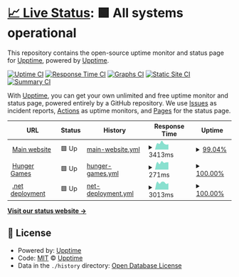 # [📈 Live Status](https://upptime.github.io/upptime): <!--live status--> **🟩 All systems operational**

This repository contains the open-source uptime monitor and status page for [Upptime](https://upptime.js.org), powered by [Upptime](https://github.com/upptime/upptime).

[![Uptime CI](https://github.com/VaiTon/openfoodfacts-upptime/workflows/Uptime%20CI/badge.svg)](https://github.com/VaiTon/openfoodfacts-upptime/actions?query=workflow%3A%22Uptime+CI%22)
[![Response Time CI](https://github.com/VaiTon/openfoodfacts-upptime/workflows/Response%20Time%20CI/badge.svg)](https://github.com/VaiTon/openfoodfacts-upptime/actions?query=workflow%3A%22Response+Time+CI%22)
[![Graphs CI](https://github.com/VaiTon/openfoodfacts-upptime/workflows/Graphs%20CI/badge.svg)](https://github.com/VaiTon/openfoodfacts-upptime/actions?query=workflow%3A%22Graphs+CI%22)
[![Static Site CI](https://github.com/VaiTon/openfoodfacts-upptime/workflows/Static%20Site%20CI/badge.svg)](https://github.com/VaiTon/openfoodfacts-upptime/actions?query=workflow%3A%22Static+Site+CI%22)
[![Summary CI](https://github.com/VaiTon/openfoodfacts-upptime/workflows/Summary%20CI/badge.svg)](https://github.com/VaiTon/openfoodfacts-upptime/actions?query=workflow%3A%22Summary+CI%22)

With [Upptime](https://upptime.js.org), you can get your own unlimited and free uptime monitor and status page, powered entirely by a GitHub repository. We use [Issues](https://github.com/upptime/upptime/issues) as incident reports, [Actions](https://github.com/VaiTon/openfoodfacts-upptime/actions) as uptime monitors, and [Pages](https://upptime.github.io/upptime) for the status page.

<!--start: status pages-->
<!-- This summary is generated by Upptime (https://github.com/upptime/upptime) -->
<!-- Do not edit this manually, your changes will be overwritten -->
<!-- prettier-ignore -->
| URL | Status | History | Response Time | Uptime |
| --- | ------ | ------- | ------------- | ------ |
| <img alt="" src="https://icons.duckduckgo.com/ip3/world.openfoodfacts.org.ico" height="13"> [Main website](https://world.openfoodfacts.org) | 🟩 Up | [main-website.yml](https://github.com/VaiTon/openfoodfacts-upptime/commits/HEAD/history/main-website.yml) | <details><summary><img alt="Response time graph" src="./graphs/main-website/response-time-week.png" height="20"> 3413ms</summary><br><a href="https://VaiTon.github.io/openfoodfacts-upptime/history/main-website"><img alt="Response time 3413" src="https://img.shields.io/endpoint?url=https%3A%2F%2Fraw.githubusercontent.com%2FVaiTon%2Fopenfoodfacts-upptime%2FHEAD%2Fapi%2Fmain-website%2Fresponse-time.json"></a><br><a href="https://VaiTon.github.io/openfoodfacts-upptime/history/main-website"><img alt="24-hour response time 3493" src="https://img.shields.io/endpoint?url=https%3A%2F%2Fraw.githubusercontent.com%2FVaiTon%2Fopenfoodfacts-upptime%2FHEAD%2Fapi%2Fmain-website%2Fresponse-time-day.json"></a><br><a href="https://VaiTon.github.io/openfoodfacts-upptime/history/main-website"><img alt="7-day response time 3413" src="https://img.shields.io/endpoint?url=https%3A%2F%2Fraw.githubusercontent.com%2FVaiTon%2Fopenfoodfacts-upptime%2FHEAD%2Fapi%2Fmain-website%2Fresponse-time-week.json"></a><br><a href="https://VaiTon.github.io/openfoodfacts-upptime/history/main-website"><img alt="30-day response time 3413" src="https://img.shields.io/endpoint?url=https%3A%2F%2Fraw.githubusercontent.com%2FVaiTon%2Fopenfoodfacts-upptime%2FHEAD%2Fapi%2Fmain-website%2Fresponse-time-month.json"></a><br><a href="https://VaiTon.github.io/openfoodfacts-upptime/history/main-website"><img alt="1-year response time 3413" src="https://img.shields.io/endpoint?url=https%3A%2F%2Fraw.githubusercontent.com%2FVaiTon%2Fopenfoodfacts-upptime%2FHEAD%2Fapi%2Fmain-website%2Fresponse-time-year.json"></a></details> | <details><summary><a href="https://VaiTon.github.io/openfoodfacts-upptime/history/main-website">99.04%</a></summary><a href="https://VaiTon.github.io/openfoodfacts-upptime/history/main-website"><img alt="All-time uptime 99.04%" src="https://img.shields.io/endpoint?url=https%3A%2F%2Fraw.githubusercontent.com%2FVaiTon%2Fopenfoodfacts-upptime%2FHEAD%2Fapi%2Fmain-website%2Fuptime.json"></a><br><a href="https://VaiTon.github.io/openfoodfacts-upptime/history/main-website"><img alt="24-hour uptime 95.72%" src="https://img.shields.io/endpoint?url=https%3A%2F%2Fraw.githubusercontent.com%2FVaiTon%2Fopenfoodfacts-upptime%2FHEAD%2Fapi%2Fmain-website%2Fuptime-day.json"></a><br><a href="https://VaiTon.github.io/openfoodfacts-upptime/history/main-website"><img alt="7-day uptime 99.04%" src="https://img.shields.io/endpoint?url=https%3A%2F%2Fraw.githubusercontent.com%2FVaiTon%2Fopenfoodfacts-upptime%2FHEAD%2Fapi%2Fmain-website%2Fuptime-week.json"></a><br><a href="https://VaiTon.github.io/openfoodfacts-upptime/history/main-website"><img alt="30-day uptime 99.04%" src="https://img.shields.io/endpoint?url=https%3A%2F%2Fraw.githubusercontent.com%2FVaiTon%2Fopenfoodfacts-upptime%2FHEAD%2Fapi%2Fmain-website%2Fuptime-month.json"></a><br><a href="https://VaiTon.github.io/openfoodfacts-upptime/history/main-website"><img alt="1-year uptime 99.04%" src="https://img.shields.io/endpoint?url=https%3A%2F%2Fraw.githubusercontent.com%2FVaiTon%2Fopenfoodfacts-upptime%2FHEAD%2Fapi%2Fmain-website%2Fuptime-year.json"></a></details>
| <img alt="" src="https://icons.duckduckgo.com/ip3/hunger.openfoodfacts.org.ico" height="13"> [Hunger Games](https://hunger.openfoodfacts.org/) | 🟩 Up | [hunger-games.yml](https://github.com/VaiTon/openfoodfacts-upptime/commits/HEAD/history/hunger-games.yml) | <details><summary><img alt="Response time graph" src="./graphs/hunger-games/response-time-week.png" height="20"> 271ms</summary><br><a href="https://VaiTon.github.io/openfoodfacts-upptime/history/hunger-games"><img alt="Response time 271" src="https://img.shields.io/endpoint?url=https%3A%2F%2Fraw.githubusercontent.com%2FVaiTon%2Fopenfoodfacts-upptime%2FHEAD%2Fapi%2Fhunger-games%2Fresponse-time.json"></a><br><a href="https://VaiTon.github.io/openfoodfacts-upptime/history/hunger-games"><img alt="24-hour response time 247" src="https://img.shields.io/endpoint?url=https%3A%2F%2Fraw.githubusercontent.com%2FVaiTon%2Fopenfoodfacts-upptime%2FHEAD%2Fapi%2Fhunger-games%2Fresponse-time-day.json"></a><br><a href="https://VaiTon.github.io/openfoodfacts-upptime/history/hunger-games"><img alt="7-day response time 271" src="https://img.shields.io/endpoint?url=https%3A%2F%2Fraw.githubusercontent.com%2FVaiTon%2Fopenfoodfacts-upptime%2FHEAD%2Fapi%2Fhunger-games%2Fresponse-time-week.json"></a><br><a href="https://VaiTon.github.io/openfoodfacts-upptime/history/hunger-games"><img alt="30-day response time 271" src="https://img.shields.io/endpoint?url=https%3A%2F%2Fraw.githubusercontent.com%2FVaiTon%2Fopenfoodfacts-upptime%2FHEAD%2Fapi%2Fhunger-games%2Fresponse-time-month.json"></a><br><a href="https://VaiTon.github.io/openfoodfacts-upptime/history/hunger-games"><img alt="1-year response time 271" src="https://img.shields.io/endpoint?url=https%3A%2F%2Fraw.githubusercontent.com%2FVaiTon%2Fopenfoodfacts-upptime%2FHEAD%2Fapi%2Fhunger-games%2Fresponse-time-year.json"></a></details> | <details><summary><a href="https://VaiTon.github.io/openfoodfacts-upptime/history/hunger-games">100.00%</a></summary><a href="https://VaiTon.github.io/openfoodfacts-upptime/history/hunger-games"><img alt="All-time uptime 100.00%" src="https://img.shields.io/endpoint?url=https%3A%2F%2Fraw.githubusercontent.com%2FVaiTon%2Fopenfoodfacts-upptime%2FHEAD%2Fapi%2Fhunger-games%2Fuptime.json"></a><br><a href="https://VaiTon.github.io/openfoodfacts-upptime/history/hunger-games"><img alt="24-hour uptime 100.00%" src="https://img.shields.io/endpoint?url=https%3A%2F%2Fraw.githubusercontent.com%2FVaiTon%2Fopenfoodfacts-upptime%2FHEAD%2Fapi%2Fhunger-games%2Fuptime-day.json"></a><br><a href="https://VaiTon.github.io/openfoodfacts-upptime/history/hunger-games"><img alt="7-day uptime 100.00%" src="https://img.shields.io/endpoint?url=https%3A%2F%2Fraw.githubusercontent.com%2FVaiTon%2Fopenfoodfacts-upptime%2FHEAD%2Fapi%2Fhunger-games%2Fuptime-week.json"></a><br><a href="https://VaiTon.github.io/openfoodfacts-upptime/history/hunger-games"><img alt="30-day uptime 100.00%" src="https://img.shields.io/endpoint?url=https%3A%2F%2Fraw.githubusercontent.com%2FVaiTon%2Fopenfoodfacts-upptime%2FHEAD%2Fapi%2Fhunger-games%2Fuptime-month.json"></a><br><a href="https://VaiTon.github.io/openfoodfacts-upptime/history/hunger-games"><img alt="1-year uptime 100.00%" src="https://img.shields.io/endpoint?url=https%3A%2F%2Fraw.githubusercontent.com%2FVaiTon%2Fopenfoodfacts-upptime%2FHEAD%2Fapi%2Fhunger-games%2Fuptime-year.json"></a></details>
| <img alt="" src="https://icons.duckduckgo.com/ip3/world.openfoodfacts.net.ico" height="13"> [.net deployment](https://world.openfoodfacts.net) | 🟩 Up | [net-deployment.yml](https://github.com/VaiTon/openfoodfacts-upptime/commits/HEAD/history/net-deployment.yml) | <details><summary><img alt="Response time graph" src="./graphs/net-deployment/response-time-week.png" height="20"> 3013ms</summary><br><a href="https://VaiTon.github.io/openfoodfacts-upptime/history/net-deployment"><img alt="Response time 3013" src="https://img.shields.io/endpoint?url=https%3A%2F%2Fraw.githubusercontent.com%2FVaiTon%2Fopenfoodfacts-upptime%2FHEAD%2Fapi%2Fnet-deployment%2Fresponse-time.json"></a><br><a href="https://VaiTon.github.io/openfoodfacts-upptime/history/net-deployment"><img alt="24-hour response time 2782" src="https://img.shields.io/endpoint?url=https%3A%2F%2Fraw.githubusercontent.com%2FVaiTon%2Fopenfoodfacts-upptime%2FHEAD%2Fapi%2Fnet-deployment%2Fresponse-time-day.json"></a><br><a href="https://VaiTon.github.io/openfoodfacts-upptime/history/net-deployment"><img alt="7-day response time 3013" src="https://img.shields.io/endpoint?url=https%3A%2F%2Fraw.githubusercontent.com%2FVaiTon%2Fopenfoodfacts-upptime%2FHEAD%2Fapi%2Fnet-deployment%2Fresponse-time-week.json"></a><br><a href="https://VaiTon.github.io/openfoodfacts-upptime/history/net-deployment"><img alt="30-day response time 3013" src="https://img.shields.io/endpoint?url=https%3A%2F%2Fraw.githubusercontent.com%2FVaiTon%2Fopenfoodfacts-upptime%2FHEAD%2Fapi%2Fnet-deployment%2Fresponse-time-month.json"></a><br><a href="https://VaiTon.github.io/openfoodfacts-upptime/history/net-deployment"><img alt="1-year response time 3013" src="https://img.shields.io/endpoint?url=https%3A%2F%2Fraw.githubusercontent.com%2FVaiTon%2Fopenfoodfacts-upptime%2FHEAD%2Fapi%2Fnet-deployment%2Fresponse-time-year.json"></a></details> | <details><summary><a href="https://VaiTon.github.io/openfoodfacts-upptime/history/net-deployment">100.00%</a></summary><a href="https://VaiTon.github.io/openfoodfacts-upptime/history/net-deployment"><img alt="All-time uptime 100.00%" src="https://img.shields.io/endpoint?url=https%3A%2F%2Fraw.githubusercontent.com%2FVaiTon%2Fopenfoodfacts-upptime%2FHEAD%2Fapi%2Fnet-deployment%2Fuptime.json"></a><br><a href="https://VaiTon.github.io/openfoodfacts-upptime/history/net-deployment"><img alt="24-hour uptime 100.00%" src="https://img.shields.io/endpoint?url=https%3A%2F%2Fraw.githubusercontent.com%2FVaiTon%2Fopenfoodfacts-upptime%2FHEAD%2Fapi%2Fnet-deployment%2Fuptime-day.json"></a><br><a href="https://VaiTon.github.io/openfoodfacts-upptime/history/net-deployment"><img alt="7-day uptime 100.00%" src="https://img.shields.io/endpoint?url=https%3A%2F%2Fraw.githubusercontent.com%2FVaiTon%2Fopenfoodfacts-upptime%2FHEAD%2Fapi%2Fnet-deployment%2Fuptime-week.json"></a><br><a href="https://VaiTon.github.io/openfoodfacts-upptime/history/net-deployment"><img alt="30-day uptime 100.00%" src="https://img.shields.io/endpoint?url=https%3A%2F%2Fraw.githubusercontent.com%2FVaiTon%2Fopenfoodfacts-upptime%2FHEAD%2Fapi%2Fnet-deployment%2Fuptime-month.json"></a><br><a href="https://VaiTon.github.io/openfoodfacts-upptime/history/net-deployment"><img alt="1-year uptime 100.00%" src="https://img.shields.io/endpoint?url=https%3A%2F%2Fraw.githubusercontent.com%2FVaiTon%2Fopenfoodfacts-upptime%2FHEAD%2Fapi%2Fnet-deployment%2Fuptime-year.json"></a></details>

<!--end: status pages-->

[**Visit our status website →**](https://upptime.github.io/upptime)

## 📄 License

- Powered by: [Upptime](https://github.com/upptime/upptime)
- Code: [MIT](./LICENSE) © [Upptime](https://upptime.js.org)
- Data in the `./history` directory: [Open Database License](https://opendatacommons.org/licenses/odbl/1-0/)
